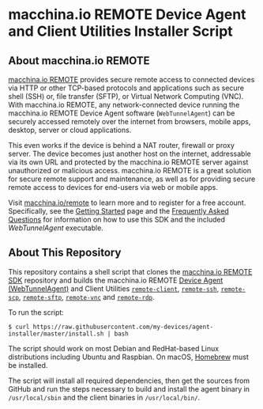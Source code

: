 # macchina.io REMOTE Device Agent and Client Utilities Installer Script

## About macchina.io REMOTE

[macchina.io REMOTE](https://macchina.io/remote) provides secure remote access to connected devices
via HTTP or other TCP-based protocols and applications such as secure shell (SSH) or,
file transfer (SFTP), or Virtual Network Computing (VNC).
With macchina.io REMOTE, any network-connected device running the macchina.io REMOTE Device Agent
software (`WebTunnelAgent`) can be securely accessed remotely over the internet from browsers,
mobile apps, desktop, server or cloud applications.

This even works if the device is behind a NAT router, firewall or proxy server.
The device becomes just another host on the internet, addressable via its own URL and
protected by the macchina.io REMOTE server against unauthorized or malicious access.
macchina.io REMOTE is a great solution for secure remote support and maintenance,
as well as for providing secure remote access to devices for end-users via web or
mobile apps.

Visit [macchina.io/remote](https://macchina.io/remote) to learn more and to register for a free account.
Specifically, see the [Getting Started](https://macchina.io/remote_signup.html) page and the
[Frequently Asked Questions](https://macchina.io/remote_faq.html) for
information on how to use this SDK and the included *WebTunnelAgent* executable.


## About This Repository

This repository contains a shell script that clones the
[macchina.io REMOTE SDK](https://github.com/my-devices/sdk)
repository and builds the macchina.io REMOTE
[Device Agent (WebTunnelAgent)](https://github.com/my-devices/sdk/blob/master/WebTunnel/WebTunnelAgent/README.md)
and Client Utilities
[`remote-client`](https://github.com/my-devices/sdk/blob/master/WebTunnel/WebTunnelClient/README.md),
[`remote-ssh`](https://github.com/my-devices/sdk/blob/master/WebTunnel/WebTunnelSSH/README.md),
[`remote-scp`](https://github.com/my-devices/sdk/blob/master/WebTunnel/WebTunnelSCP/README.md),
[`remote-sftp`](https://github.com/my-devices/sdk/blob/master/WebTunnel/WebTunnelSFTP/README.md),
[`remote-vnc`](https://github.com/my-devices/sdk/blob/master/WebTunnel/WebTunnelVNC/README.md) and
[`remote-rdp`](https://github.com/my-devices/sdk/blob/master/WebTunnel/WebTunnelRDP/README.md).

To run the script:

```
$ curl https://raw.githubusercontent.com/my-devices/agent-installer/master/install.sh | bash
```

The script should work on most Debian and RedHat-based Linux distributions including Ubuntu and Raspbian.
On macOS, [Homebrew](https://brew.sh/) must be installed.

The script will install all required dependencies, then get the sources from GitHub and run the steps
necessary to build and install the agent binary in `/usr/local/sbin` and the client binaries in
`/usr/local/bin/`.
